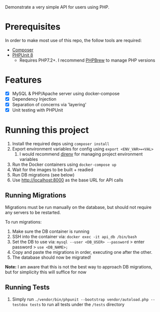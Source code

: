 Demonstrate a very simple API for users using PHP.

# Prerequisites

In order to make most use of this repo, the follow tools are required:
- [Composer](https://getcomposer.org/)
- [PHPUnit 8](https://phpunit.de/getting-started/phpunit-8.html)
    - Requires PHP7.2+. I recommend [PHPBrew](https://github.com/phpbrew/phpbrew) to manage PHP versions

# Features

- [x] MySQL & PHP/Apache server using docker-compose
- [x] Dependency Injection
- [x] Separation of concerns via 'layering'
- [x] Unit testing with PHPUnit

# Running this project

1. Install the required deps using `composer install`
1. Export environment variables for config using `export <ENV_VAR>=<VAL>`
    1. I would recommend [direnv](https://direnv.net/) for managing project environment variables
1. Run the Docker containers using `docker-compose up`
1. Wait for the images to be built + readied
1. Run DB migrations (see below)
1. Use [http://localhost:8000](http://localhost:8000) as the base URL for API calls

## Running Migrations

Migrations must be run manually on the database, but should not require any servers to be restarted.

To run migrations:

1. Make sure the DB container is running
1. SSH into the container via: `docker exec -it api_db /bin/bash`
1. Set the DB to use via: `mysql --user <DB_USER> --password` > enter password > `use <DB_NAME>;`
1. Copy and paste the migrations in order, executing one after the other.
1. The database should now be migrated!

**Note:** I am aware that this is not the best way to approach DB migrations, but for simplicity this will suffice for now

## Running Tests

1. Simply run `./vendor/bin/phpunit --bootstrap vendor/autoload.php --testdox tests` to run all tests under the `/tests` directory
